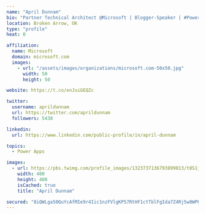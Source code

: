 ```yaml
---
name: "April Dunnam"
bio: "Partner Technical Architect @Microsoft | Blogger-Speaker | #PowerApps, #PowerAutomate, #Office365, #SharePoint | #WIT | #Karaoke Queen"
location: Broken Arrow, OK
type: "profile"
heat: 0

affiliation:
  name: Microsoft
  domain: microsoft.com
  images:
    - url: "/assets/images/organizations/microsoft.com-50x50.jpg"
      width: 50
      height: 50

website: https://t.co/enJuiGEQZc

twitter:
  username: aprildunnam
  url: https://twitter.com/aprildunnam
  followers: 5438

linkedin:
  url: https://www.linkedin.com/public-profile/in/april-dunnam

topics:
  - Power Apps

images:
  - url: https://pbs.twimg.com/profile_images/1323737136793899013/t0S1j_uM_400x400.jpg
    width: 400
    height: 400
    isCached: true
    title: "April Dunnam"

secured: "8iQWLga50QuYcAfMIe9r4Iic1nzFVlgKP57RtHF1ctTblFgIda7Z4Rj5w0WPKERg7z7pTFiRvt5U1FNmZTMZNjRZQtZCy4VXt+ql3T6eY0lz4kQaNxHFKadJkE+7pLn2shVzDjuGkGcQkQ5S80EwVtSeEjDOyOk7iTfmkEuRYRFqAKsct7Te6M8u+3/nt+YdNbHiYaCC34mgNk5butyM10SvhyDeC3CDr6rnYJR93x7XCRzSAh51krer5DxcplZVKcmTEGQa6anCSoTFdMF+qpCjwvLUGicOsoImZMW94eQgJ1QzALKE/g0OsUEHM9UvnvYqp5uGadP/icnLa7RPlmKrgKtT+hNh4Je9di+DupdQRbLq3FwYLu4UtaVdhtKEU54z2ptnbXHYBJJ7RsAn9D9TOImg/28LIi7e/zNYnO8=;CXBIzqK1lDYb1UWs9dnqhQ=="
---
```


